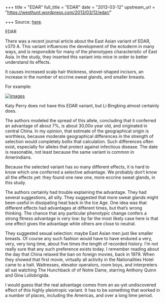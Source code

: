+++
title = "EDAR"
full_title = "EDAR"
date = "2013-03-12"
upstream_url = "https://westhunt.wordpress.com/2013/03/12/edar/"

+++
Source: [here](https://westhunt.wordpress.com/2013/03/12/edar/).

EDAR

There was a recent journal article about the East Asian variant of EDAR,
v370 A. This variant influences the development of the ectoderm in many
ways, and is responsible for many of the phenotypes characteristic of
East Asia. In the study, they inserted this variant into mice in order
to better understand its effects.

It causes increased scalp hair thickness, shovel-shaped incisors, an
increase in the number of eccrine sweat glands, and smaller breasts.

For example:

[![images](https://westhunt.files.wordpress.com/2013/02/images.jpg?w=640)](https://westhunt.files.wordpress.com/2013/02/images.jpg)

Katy Perry does not have this EDAR variant, but Li Bingbing almost
certainly does.

The authors modeled the spread of this allele, concluding that it
conferred an advantage of about 7%, is about 30,00o year old, and
originated in central China. In my opinion, that estimate of the
geographical origin is worthless, because moderate geographical
differences in the strength of selection would completely bollix that
calculation. Such differences often exist, especially for alleles that
protect against infectious disease. The date is reasonable, not least
because the same variant is common in Amerindians.

Because the selected variant has so many different effects, it is hard
to know which one conferred a selective advantage. We probably don’t
know all the effects yet: they found one new one, more eccrine sweat
glands, in this study.

The authors certainly had trouble explaining the advantage. They had
several suggestions, all silly. They suggested that more sweat glands
might been useful in dissipating heat back in the Ice Age. One idea was
that different effects had advantages at different times, but that’s
wrong thinking. The chance that any particular phenotypic change
confers a strong fitness advantage is very low: by far the most likely
case here is that one effect gives the advantage while others are close
to neutral.

They suggested sexual selection: maybe East Asian men just like smaller
breasts. Of course any such fashion would have to have endured a very,
very, very long time, about five times the length of recorded history.
I’m not really sure that any such preference exists today. I remember
reading about the day that China relaxed the ban on foreign movies, back
in 1979. When they showed that first movie, virtually all activity in
the Nationalities Hotel came to a halt. Waitresses, elevator operators,
room boys, and interpreters all sat watching The Hunchback of of Notre
Dame, starring Anthony Quinn and Gina Lollobrigida.

I would guess that the real advantage comes from an as-yet undiscovered
effect of this highly pleiotropic variant. It has to be something that
worked in a number of places, including the Americas, and over a long
time period.

